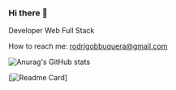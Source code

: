 ### Hi there 👋

Developer Web Full Stack

How to reach me: rodrigobbuquera@gmail.com

![Anurag's GitHub stats](https://github-readme-stats.vercel.app/api?username=Rodrigo-Brezolin-Buquera&show_icons=true&theme=dark)


[![Readme Card](https://github-readme-stats.vercel.app/api/pin/?username=Rodrigo-Brezolin-Buquera&repo=github-readme-stats)]

<!--
**Rodrigo-Brezolin-Buquera/Rodrigo-Brezolin-Buquera** is a ✨ _special_ ✨ repository because its `README.md` (this file) appears on your GitHub profile.

Here are some ideas to get you started:

